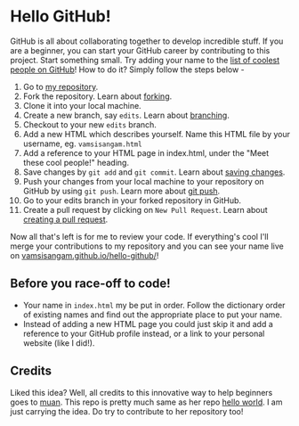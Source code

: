 # Hello GitHub!

GitHub is all about collaborating together to develop incredible stuff. If you are a beginner, you can start your GitHub career by contributing to this project. Start something small. Try adding your name to the [list of coolest people on GitHub](https://vamsisangam.github.io/hello-github/#meet-these-cool-people)! How to do it? Simply follow the steps below -

1.  Go to [my repository](https://github.com/VamsiSangam/hello-github).
2.  Fork the repository. Learn about [forking](https://help.github.com/articles/fork-a-repo/).
3.  Clone it into your local machine.
4.  Create a new branch, say `edits`. Learn about [branching](https://www.atlassian.com/git/tutorials/using-branches/git-branch).
5.  Checkout to your new `edits` branch.
6.  Add a new HTML which describes yourself. Name this HTML file by your username, eg. `vamsisangam.html`
7.  Add a reference to your HTML page in index.html, under the "Meet these cool people!" heading.
8.  Save changes by `git add` and `git commit`. Learn about [saving changes](https://www.atlassian.com/git/tutorials/saving-changes/git-add).
9.  Push your changes from your local machine to your repository on GitHub by using `git push`. Learn more about [git push](https://www.atlassian.com/git/tutorials/syncing/git-push).
10.  Go to your edits branch in your forked repository in GitHub.
11.  Create a pull request by clicking on `New Pull Request`. Learn about [creating a pull request](https://help.github.com/articles/creating-a-pull-request/).

Now all that's left is for me to review your code. If everything's cool I'll merge your contributions to my repository and you can see your name live on [vamsisangam.github.io/hello-github/](https://vamsisangam.github.io/hello-github/)!

## Before you race-off to code!

*   Your name in `index.html` my be put in order. Follow the dictionary order of existing names and find out the appropriate place to put your name.
*   Instead of adding a new HTML page you could just skip it and add a reference to your GitHub profile instead, or a link to your personal website (like I did!).

## Credits

Liked this idea? Well, all credits to this innovative way to help beginners goes to [muan](https://github.com/muan). This repo is pretty much same as her repo [hello world](https://github.com/muan/hello-world). I am just carrying the idea. Do try to contribute to her repository too!
